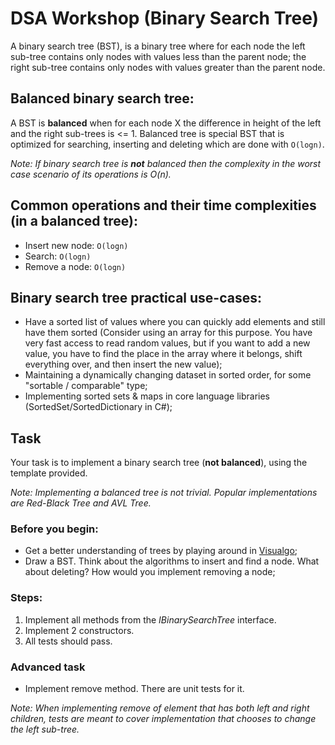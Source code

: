 # DSA Workshop (Binary Search Tree)

A binary search tree (BST), is a binary tree where for each node the left sub-tree contains only nodes with values less than the parent node; the right sub-tree contains only nodes with values greater than the parent node. 

## Balanced binary search tree:

A BST is **balanced** when for each node X the difference in height of the left and the right sub-trees is <= 1. Balanced tree is special BST that is optimized for searching, inserting and deleting which are done with `O(logn)`.

*Note: If binary search tree is **not** balanced then the complexity in the worst case scenario of its operations is O(n).*

## Common operations and their time complexities (in a balanced tree):

- Insert new node: `O(logn)`
- Search: `O(logn)`
- Remove a node: `O(logn)`

## Binary search tree practical use-cases:

- Have a sorted list of values where you can quickly add elements and still have them sorted (Consider using an array for this purpose. You have very fast access to read random values, but if you want to add a new value, you have to find the place in the array where it belongs, shift everything over, and then insert the new value);
- Maintaining a dynamically changing dataset in sorted order, for some "sortable / comparable" type;
- Implementing sorted sets & maps in core language libraries (SortedSet/SortedDictionary in C#);

## Task

Your task is to implement a binary search tree (**not balanced**), using the template provided.

*Note: Implementing a balanced tree is not trivial. Popular implementations are Red-Black Tree and AVL Tree.*

### Before you begin:

- Get a better understanding of trees by playing around in [Visualgo](https://visualgo.net/en/bst);
- Draw a BST. Think about the algorithms to insert and find a node. What about deleting? How would you implement removing a node;

### Steps:

1. Implement all methods from the *IBinarySearchTree* interface.
2. Implement 2 constructors.
3. All tests should pass.

### Advanced task

- Implement remove method. There are unit tests for it.

*Note: When implementing remove of element that has both left and right children, tests are meant to cover implementation that chooses to change the left sub-tree.*